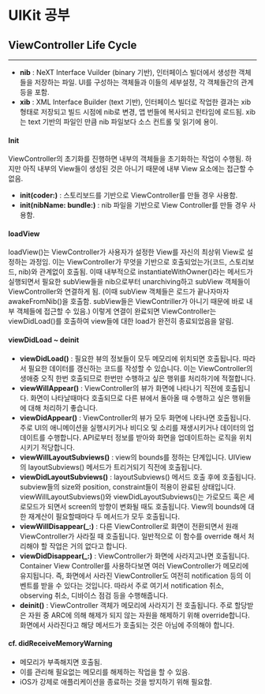 # UIKit 공부
## ViewController Life Cycle
---
- **nib** : NeXT Interface Vuilder (binary 기반), 인터페이스 빌더에서 생성한 객체들을 저장하는 파일. UI를 구성하는 객체들과 이들의 세부설정, 각 객체들간의 관계 등을 포함.
- **xib** : XML Interface Builder (text 기반), 인터페이스 빌더로 작업한 결과는 xib 형태로 저장되고 빌드 시점에 nib로 변경, 앱 번들에 복사되고 런타임에 로드됨. xib는 text 기반의 파일인 만큼 nib 파일보다 소스 컨트롤 및 읽기에 용이.

#### Init
ViewController의 초기화를 진행하면 내부의 객체들을 초기화하는 작업이 수행됨. 하지만 아직 내부의 View들이 생성된 것은 아니기 때문에 내부 View 요소에는 접근할 수 없음.
- **init(coder:)** : 스토리보드를 기반으로 ViewController를 만들 경우 사용함.
- **init(nibName: bundle:)** : nib 파일을 기반으로 View Controller를 만들 경우 사용함.

#### loadView
loadView()는 ViewController가 사용자가 설정한 View를 자신의 최상위 View로 설정하는 과정임. 이는 ViewController가 무엇을 기반으로 호출되었는가(코드, 스토리보드, nib)와 관계없이 호출됨. 이때 내부적으로 instantiateWithOwner()라는 메서드가 실행되면서 필요한 subView들을 nib으로부터 unarchiving하고 subView 객체들이 ViewController와 연결하게 됨. (이때 subView 객체들은 로드가 끝나자마자 awakeFromNib()을 호출함. subView들은 ViewContriller가 아니기 때문에 바로 내부 객체들에 접근할 수 있음.) 이렇게 연결이 완료되면 ViewController는 viewDidLoad()를 호출하여 view들에 대한 load가 완전히 종료되었음을 알림.

#### viewDidLoad ~ deinit
- **viewDidLoad()** : 필요한 뷰의 정보들이 모두 메모리에 위치되면 호출됩니다. 따라서 필요한 데이터를 갱신하는 코드를 작성할 수 있습니다. 이는 ViewController의 생애중 오직 한번 호출되므로 한번만 수행하고 싶은 행위를 처리하기에 적절합니다.
- **viewWillAppear()** : ViewController의 뷰가 화면에 나타나기 직전에 호출됩니다. 화면이 나타날때마다 호출되므로 다른 뷰에서 돌아올 때 수행하고 싶은 행위들에 대해 처리하기 좋습니다.
- **viewDidAppear()** : ViewController의 뷰가 모두 화면에 나타나면 호출됩니다. 주로 UI의 애니메이션을 실행시키거나 비디오 및 소리를 재생시키거나 데이터의 업데이트를 수행합니다. API로부터 정보를 받아와 화면을 업데이트하는 로직을 위치시키기 적당합니다.
- **viewWillLayoutSubviews()** : view의 bounds를 정하는 단계입니다. UIView의 layoutSubviews() 메서드가 트리거되기 직전에 호출됩니다.
- **viewDidLayoutSubviews()** : layoutSubviews() 메서드 호출 후에 호출됩니다. subview들의 size와 position, constraint들이 적용이 완료된 상태입니다. viewWillLayoutSubviews()와 viewDidLayoutSubviews()는 가로모드 혹은 세로모드가 되면서 screen의 방향이 변화될 때도 호출됩니다. View의 bounds에 대한 재계산이 필요할때마다 두 메서드가 모두 호출됩니다.
- **viewWillDisappear(_:)** : 다른 ViewController로 화면이 전환되면서 원래 ViewController가 사라질 때 호출됩니다. 일반적으로 이 함수를 override 해서 처리해야 할 작업은 거의 없다고 합니다.
- **viewDidDisappear(_:)** : ViewController가 화면에 사라지고나면 호출됩니다. Container View Controller를 사용하다보면 여러 ViewController가 메모리에 유지됩니다. 즉, 화면에서 사라진 ViewController도 여전히 notification 등의 이벤트를 받을 수 있다는 것입니다. 따라서 주로 여기서 notification 취소, observing 취소, 디바이스 점검 등을 수행해줍니다.
- **deinit()** : ViewController 객체가 메모리에 사라지기 전 호출됩니다. 주로 할당받은 자원 중 ARC에 의해 해제가 되지 않는 자원을 해제하기 위해 override합니다. 화면에서 사라진다고 해당 메서드가 호출되는 것은 아님에 주의해야 합니다.

#### cf. didReceiveMemoryWarning
- 메모리가 부족해지면 호출됨.
- 이를 관리해 필요없는 메모리를 해제하는 작업을 할 수 있음.
- iOS가 강제로 애플리케이션을 종료하는 것을 방지하기 위해 필요함.